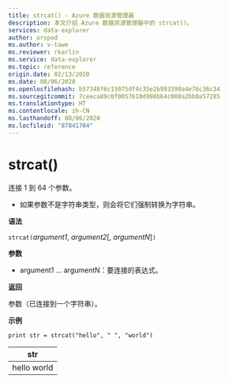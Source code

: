 ```yaml
---
title: strcat() - Azure 数据资源管理器
description: 本文介绍 Azure 数据资源管理器中的 strcat()。
services: data-explorer
author: orspod
ms.author: v-tawe
ms.reviewer: rkarlin
ms.service: data-explorer
ms.topic: reference
origin.date: 02/13/2020
ms.date: 08/06/2020
ms.openlocfilehash: b57348f6c15075df4c35e2b993390a4e76c36c34
ms.sourcegitcommit: 7ceeca89c0f0057610d998b64c000a2bb0a57285
ms.translationtype: HT
ms.contentlocale: zh-CN
ms.lasthandoff: 08/06/2020
ms.locfileid: "87841704"
---
```

# <a name="strcat"></a>strcat()

连接 1 到 64 个参数。

* 如果参数不是字符串类型，则会将它们强制转换为字符串。

**语法**

`strcat(`*argument1*, *argument2*[, *argumentN*]`)`

**参数**

* argument1 ... argumentN：要连接的表达式。

**返回**

参数（已连接到一个字符串）。

**示例**
  
   ```kusto
print str = strcat("hello", " ", "world")
```

|str|
|---|
|hello world|
